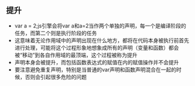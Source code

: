 ## 提升
- var a = 2;js引擎会将var a和a=2当作两个单独的声明，每一个是编译阶段的任务，而第二个则是执行阶段的任务
- 这意味着无论作用域中的声明出现在什么地方，都将在代码本身被执行前首先进行处理，可能将这个过程形象地想象成所有的声明（变量和函数）都会被“移动”到各自作用域的最顶端，这个过程被称为提升
- 声明本身会被提升，而包括函数表达式的赋值在内的赋值操作并不会提升
- 要注意避免重复声明，特别是当普通的var声明和函数声明混合在一起的时候，否则会引起很多危险的问题